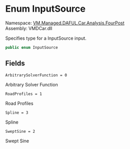 # Enum InputSource

Namespace: [VM.Managed.DAFUL.Car.Analysis.FourPost](VM.Managed.DAFUL.Car.Analysis.FourPost.md)  
Assembly: VMDCar.dll  

Specifies type for a InputSource input.

```csharp
public enum InputSource
```

## Fields

`ArbitrarySolverFunction = 0` 

Arbitrary Solver Function



`RoadProfiles = 1` 

Road Profiles



`Spline = 3` 

Spline



`SweptSine = 2` 

Swept Sine




